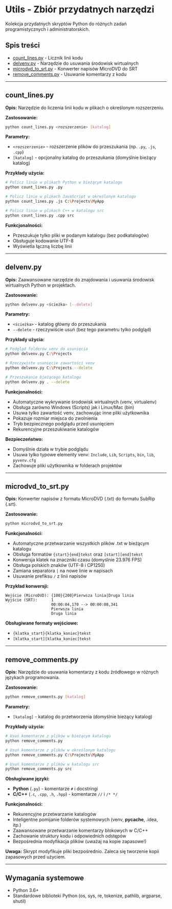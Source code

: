 # Utils - Zbiór przydatnych narzędzi

Kolekcja przydatnych skryptów Python do różnych zadań programistycznych i administratorskich.

## Spis treści

- [count_lines.py](#count_linespy) - Licznik linii kodu
- [delvenv.py](#delvenvpy) - Narzędzie do usuwania środowisk wirtualnych
- [microdvd_to_srt.py](#microdvd_to_srtpy) - Konwerter napisów MicroDVD do SRT
- [remove_comments.py](#remove_commentspy) - Usuwanie komentarzy z kodu

---

## count_lines.py

**Opis:** Narzędzie do liczenia linii kodu w plikach o określonym rozszerzeniu.

**Zastosowanie:**
```bash
python count_lines.py <rozszerzenie> [katalog]
```

**Parametry:**
- `<rozszerzenie>` - rozszerzenie plików do przeszukania (np. `.py`, `.js`, `.cpp`)
- `[katalog]` - opcjonalny katalog do przeszukania (domyślnie bieżący katalog)

**Przykłady użycia:**
```bash
# Policz linie w plikach Python w bieżącym katalogu
python count_lines.py .py

# Policz linie w plikach JavaScript w określonym katalogu
python count_lines.py .js C:\Projects\MyApp

# Policz linie w plikach C++ w katalogu src
python count_lines.py .cpp src
```

**Funkcjonalności:**
- Przeszukuje tylko pliki w podanym katalogu (bez podkatalogów)
- Obsługuje kodowanie UTF-8
- Wyświetla łączną liczbę linii

---

## delvenv.py

**Opis:** Zaawansowane narzędzie do znajdowania i usuwania środowisk wirtualnych Python w projektach.

**Zastosowanie:**
```bash
python delvenv.py <ścieżka> [--delete]
```

**Parametry:**
- `<ścieżka>` - katalog główny do przeszukania
- `--delete` - rzeczywiście usuń (bez tego parametru tylko podgląd)

**Przykłady użycia:**
```bash
# Podgląd folderów venv do usunięcia
python delvenv.py C:\Projects

# Rzeczywiste usunięcie zawartości venv
python delvenv.py C:\Projects --delete

# Przeszukanie bieżącego katalogu
python delvenv.py . --delete
```

**Funkcjonalności:**
- Automatyczne wykrywanie środowisk wirtualnych (venv, virtualenv)
- Obsługa zarówno Windows (Scripts) jak i Linux/Mac (bin)
- Usuwa tylko zawartość venv, zachowując inne pliki użytkownika
- Pokazuje rozmiar miejsca do zwolnienia
- Tryb bezpiecznego podglądu przed usunięciem
- Rekurencyjne przeszukiwanie katalogów

**Bezpieczeństwo:**
- Domyślnie działa w trybie podglądu
- Usuwa tylko typowe elementy venv: `Include`, `Lib`, `Scripts`, `bin`, `lib`, `pyvenv.cfg`
- Zachowuje pliki użytkownika w folderach projektów

---

## microdvd_to_srt.py

**Opis:** Konwerter napisów z formatu MicroDVD (.txt) do formatu SubRip (.srt).

**Zastosowanie:**
```bash
python microdvd_to_srt.py
```

**Funkcjonalności:**
- Automatyczne przetwarzanie wszystkich plików .txt w bieżącym katalogu
- Obsługa formatów `{start}{end}tekst` oraz `[start][end]tekst`
- Konwersja klatek na znaczniki czasu (domyślnie 23.976 FPS)
- Obsługa polskich znaków (UTF-8 i CP1250)
- Zamiana separatora `|` na nowe linie w napisach
- Usuwanie prefiksu `/` z linii napisów

**Przykład konwersji:**
```
Wejście (MicroDVD): {100}{200}Pierwsza linia|Druga linia
Wyjście (SRT):      1
                    00:00:04,170 --> 00:00:08,341
                    Pierwsza linia
                    Druga linia
```

**Obsługiwane formaty wejściowe:**
- `{klatka_start}{klatka_koniec}tekst`
- `[klatka_start][klatka_koniec]tekst`

---

## remove_comments.py

**Opis:** Narzędzie do usuwania komentarzy z kodu źródłowego w różnych językach programowania.

**Zastosowanie:**
```bash
python remove_comments.py [katalog]
```

**Parametry:**
- `[katalog]` - katalog do przetworzenia (domyślnie bieżący katalog)

**Przykłady użycia:**
```bash
# Usuń komentarze z plików w bieżącym katalogu
python remove_comments.py

# Usuń komentarze z plików w określonym katalogu
python remove_comments.py C:\Projects\MyApp

# Usuń komentarze z plików w katalogu src
python remove_comments.py src
```

**Obsługiwane języki:**
- **Python** (`.py`) - komentarze `#` i docstringi
- **C/C++** (`.c`, `.cpp`, `.h`, `.hpp`) - komentarze `//` i `/* */`

**Funkcjonalności:**
- Rekurencyjne przetwarzanie katalogów
- Inteligentne pomijanie folderów systemowych (venv, __pycache__, .idea, itp.)
- Zaawansowane przetwarzanie komentarzy blokowych w C/C++
- Zachowanie struktury kodu i odpowiednich odstępów
- Bezpośrednia modyfikacja plików (uważaj na kopie zapasowe!)

**Uwaga:** Skrypt modyfikuje pliki bezpośrednio. Zaleca się tworzenie kopii zapasowych przed użyciem.

---

## Wymagania systemowe

- Python 3.6+
- Standardowe biblioteki Python (os, sys, re, tokenize, pathlib, argparse, shutil)

